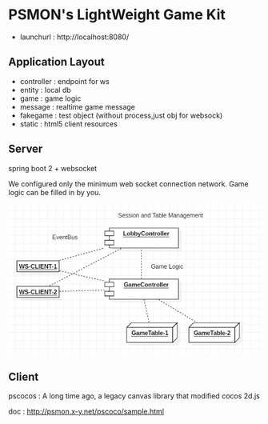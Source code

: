 # PSMON's LightWeight Game Kit

- launchurl : http://localhost:8080/

## Application Layout
- controller : endpoint for ws
- entity : local db
- game : game logic
- message : realtime game message
- fakegame : test object (without process,just obj for websock)
- static : html5 client resources

## Server

spring boot 2 + websocket

We configured only the minimum web socket connection network. Game logic can be filled in by you.

![...](doc/ws-server.png)

## Client

pscocos : A long time ago, a legacy canvas library that modified cocos 2d.js

doc : http://psmon.x-y.net/pscoco/sample.html
